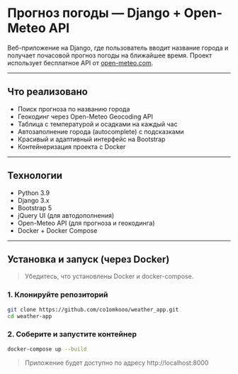 # Прогноз погоды — Django + Open-Meteo API

Веб-приложение на Django, где пользователь вводит название города и получает почасовой прогноз погоды на ближайшее время. Проект использует бесплатное API от [open-meteo.com](https://open-meteo.com/).

---

## Что реализовано

- Поиск прогноза по названию города
- Геокодинг через Open-Meteo Geocoding API
- Таблица с температурой и осадками на каждый час
- Автозаполнение города (autocomplete) с подсказками
- Красивый и адаптивный интерфейс на Bootstrap
- Контейнеризация проекта с Docker

---

## Технологии

- Python 3.9
- Django 3.x
- Bootstrap 5
- jQuery UI (для автодополнения)
- Open-Meteo API (для прогноза и геокодинга)
- Docker + Docker Compose

---

## Установка и запуск (через Docker)

> Убедитесь, что установлены Docker и docker-compose.

### 1. Клонируйте репозиторий

```bash
git clone https://github.com/co1omkooo/weather_app.git
cd weather-app
```

### 2. Соберите и запустите контейнер

```bash
docker-compose up --build
```

> Приложение будет доступно по адресу http://localhost:8000

